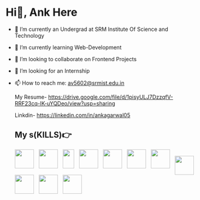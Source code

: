# Hi👋, Ank Here


- 🔭 I’m currently an Undergrad at SRM Institute Of Science and Technology 
- 🌱 I’m currently learning Web-Development
- 👯 I’m looking to collaborate on Frontend Projects
- 🤔 I’m looking for an Internship
  
- 📫 How to reach me: av5602@srmist.edu.in
  
    My Resume- https://drive.google.com/file/d/1pisyULJ7DzzqfV-RRF23cq-IK-uYQDeo/view?usp=sharing

    Linkdin- https://linkedin.com/in/ankagarwal05

  ## My s(KILLS)👉

  <a href="https://www.python.org"><img src="https://cdn.jsdelivr.net/gh/devicons/devicon/icons/python/python-plain.svg" align="left" height=50px style="padding-right:10px;"/></a>
  <a href="https://www.cprogramming.com"><img src="https://cdn.jsdelivr.net/gh/devicons/devicon/icons/c/c-plain.svg" align="left" height=50px style="padding-right:10px;" width="50px"/></a>
  <a href="https://isocpp.org"><img src="https://cdn.jsdelivr.net/gh/devicons/devicon/icons/cplusplus/cplusplus-plain.svg" align="left" height=50px style="padding-right:10px;" width="30px"/></a>
  <a href="https://www.w3.org/html/"><img src="https://cdn.jsdelivr.net/gh/devicons/devicon/icons/html5/html5-plain.svg" align="left" height=50px style="padding-right:10px;" width="50px"/></a>
  <a href="https://www.w3schools.com/css/"><img src="https://cdn.jsdelivr.net/gh/devicons/devicon/icons/css3/css3-plain.svg" align="left" height=50px style="padding-right:10px;" width="50px"/></a>
  <a href="https://www.w3schools.com/js/"><img src="https://cdn.jsdelivr.net/gh/devicons/devicon/icons/javascript/javascript-plain.svg" align="left" height=50px style="padding-right:10px;" width="50px"/></a>
  <a href="https://nodejs.org/en"><img src="https://cdn.jsdelivr.net/gh/devicons/devicon/icons/nodejs/nodejs-plain.svg" align="left" height=50px style="padding-right:10px;" width="50px"/></a>  
  <a href="https://react.dev"><img src="https://cdn.jsdelivr.net/gh/devicons/devicon/icons/react/react-original.svg" align="left" height=50px width="50px"/></a>
  <a href="https://www.mysql.com/"><img src="https://cdn.jsdelivr.net/gh/devicons/devicon/icons/mysql/mysql-plain.svg" align="left" height=50px style="padding-right:10px;" width="50px"/></a>
  <a href="https://flask.palletsprojects.com/en/3.0.x"> <img src="https://cdn.jsdelivr.net/gh/devicons/devicon/icons/flask/flask-original.svg" align="left" height=50px style="padding-right:10px;" width="50px"/></a>
  <a href="https://git-scm.com/"><img src="https://cdn.jsdelivr.net/gh/devicons/devicon/icons/git/git-original.svg" align="left" height=50px style="padding-right:10px;"/></a>

          
          
          
          
          
  
            
          

